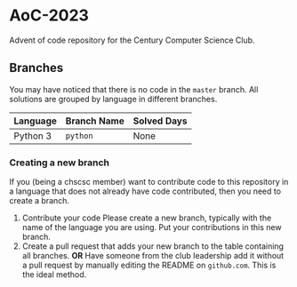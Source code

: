 # AoC-2023
Advent of code repository for the Century Computer Science Club.

## Branches
You may have noticed that there is no code in the `master` branch. All solutions are grouped by language in different branches.

| Language | Branch Name | Solved Days |
| -------- | ----------- | ----------- |
| Python 3 | `python`    | None        |

### Creating a new branch
If you (being a chscsc member) want to contribute code to this repository in a language that does not already have code contributed, then you need to create a branch.

1. Contribute your code
Please create a new branch, typically with the name of the language you are using. Put your contributions in this new branch.
2. Create a pull request that adds your new branch to the table containing all branches. **OR** Have someone from the club leadership add it without a pull request by manually editing the README on `github.com`. This is the ideal method.